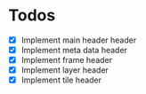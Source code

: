 # Todos
- [x] Implement main header header
- [x] Implement meta data header
- [x] Implement frame header
- [x] Implement layer header
- [x] Implement tile header